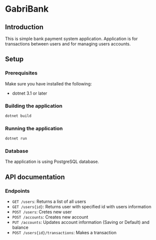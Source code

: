 # GabriBank

## Introduction

This is simple bank payment system application. Application is for transactions between users and for managing users accounts.

## Setup

### Prerequisites

Make sure you have installed the following:

- dotnet 3.1 or later

### Building the application

```bash
dotnet build
```

### Running the application

```bash
dotnet run
```

### Database

The application is using PostgreSQL database.

## API documentation

### Endpoints

- `GET /users`: Returns a list of all users
- `GET /users{id}`: Returns user with specified id with users information
- `POST /users`: Cretes new user
- `POST /accounts`: Creates new account
- `PUT /accounts`: Updates account information (Saving or Default) and balance
- `POST /users{id}/transactions`: Makes a transaction

